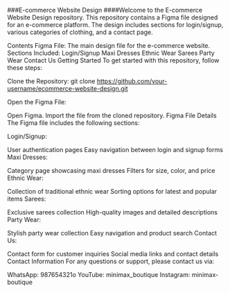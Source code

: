 ###E-commerce Website Design
####Welcome to the E-commerce Website Design repository. This repository contains a Figma file designed for an e-commerce platform. The design includes sections for login/signup, various categories of clothing, and a contact page.

Contents
Figma File: The main design file for the e-commerce website.
Sections Included:
Login/Signup
Maxi Dresses
Ethnic Wear
Sarees
Party Wear
Contact Us
Getting Started
To get started with this repository, follow these steps:

Clone the Repository:
    git clone https://github.com/your-username/ecommerce-website-design.git

Open the Figma File:

Open Figma.
Import the file from the cloned repository.
Figma File Details
The Figma file includes the following sections:

Login/Signup:

User authentication pages
Easy navigation between login and signup forms
Maxi Dresses:

Category page showcasing maxi dresses
Filters for size, color, and price
Ethnic Wear:

Collection of traditional ethnic wear
Sorting options for latest and popular items
Sarees:

Exclusive sarees collection
High-quality images and detailed descriptions
Party Wear:

Stylish party wear collection
Easy navigation and product search
Contact Us:

Contact form for customer inquiries
Social media links and contact details
Contact Information
For any questions or support, please contact us via:

WhatsApp: 987654321o
YouTube: minimax_boutique
Instagram: minimax-boutique
